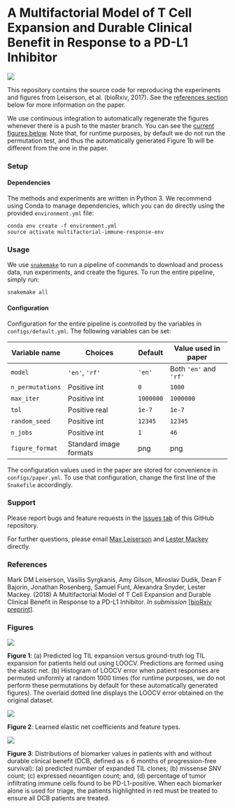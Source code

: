

# A Multifactorial Model of T Cell Expansion and Durable Clinical Benefit in Response to a PD-L1 Inhibitor
<img src='https://travis-ci.org/lrgr/multifactorial-immune-response.svg?branch=master'>

This repository contains the source code for reproducing the experiments and figures from Leiserson, et al. (bioRxiv, 2017). See the [references section](#references) below for more information on the paper.

We use continuous integration to automatically regenerate the figures whenever there is a push to the master branch. You can see the [current figures below](#figures). Note that, for runtime purposes, by default we do not run the permutation test, and thus the automatically generated Figure 1b will be different from the one in the paper.

### Setup

#### Dependencies
The methods and experiments are written in Python 3. We recommend using Conda to manage dependencies, which you can do directly using the provided `environment.yml` file:

    conda env create -f environment.yml
    source activate multifactorial-immune-response-env

### Usage

We use [`snakemake`](https://snakemake.readthedocs.io/en/latest/) to run a pipeline of commands to download and process data, run experiments, and create the figures. To run the entire pipeline, simply run:

    snakemake all

#### Configuration

Configuration for the entire pipeline is controlled by the variables in `configs/default.yml`. The following variables can be set:

| Variable name     | Choices                | Default    |  Value used in paper   |
|-------------------|------------------------|------------|------------------------|
| `model`           | `'en'`, `'rf'`         | `'en'`     | Both `'en'` and `'rf'` |
| `n_permutations`  | Positive int           | `0`        | `1000`                 |
| `max_iter`        | Positive int           | `1000000`  | `1000000`              |
| `tol`             | Positive real          | `1e-7`     | `1e-7`                 |
| `random_seed`     | Positive int           | `12345`    | `12345`                |
| `n_jobs`          | Positive int           | `1`        | `46`                   |
| `figure_format`   | Standard image formats | png        | png                    |

The configuration values used in the paper are stored for convenience in `configs/paper.yml`. To use that configuration, change the first line of the `Snakefile` accordingly.

### Support

Please report bugs and feature requests in the [Issues tab](https://github.com/lrgr/multifactorial-immune-response/issues) of this GitHub repository.

For further questions, please email [Max Leiserson](mailto:mdml@cs.umd.edu) and [Lester Mackey](mailto:lmackey@microsoft.com) directly.

### References

Mark DM Leiserson, Vasilis Syrgkanis, Amy Gilson, Miroslav Dudik, Dean F Bajorin, Jonathan Rosenberg, Samuel Funt, Alexandra Snyder, Lester Mackey. (2018) A Multifactorial Model of T Cell Expansion and Durable Clinical Benefit in Response to a PD-L1 Inhibitor. _In submission_ [[bioRxiv preprint]](https://www.biorxiv.org/content/early/2017/12/08/231316).

### Figures

<img src='http://multifactorial-immune-response.lrgr.io/fig1.png'>

**Figure 1**: (a) Predicted log TIL expansion versus ground-truth log TIL expansion for patients held out using LOOCV.  Predictions are formed using the elastic net. (b) Histogram of LOOCV error when patient responses are permuted uniformly at random 1000 times (for runtime purposes, we do not perform these permutations by default for these automatically generated figures).  The overlaid dotted line displays the LOOCV error obtained on the original dataset.

 <img src='http://multifactorial-immune-response.lrgr.io/fig2.png?raw=true'>

**Figure 2**: Learned elastic net coefficients and feature types.

<img src='http://multifactorial-immune-response.lrgr.io/fig3.png?raw=true'>

**Figure 3**: Distributions of biomarker values in patients with and without durable clinical benefit (DCB, defined as ≥ 6 months of progression-free survival): (a) predicted number of expanded TIL clones; (b) missense SNV count; (c) expressed neoantigen count; and, (d) percentage of tumor infiltrating immune cells found to be PD-L1-positive. When each biomarker alone is used for triage, the patients highlighted in red must be treated to ensure all DCB patients are treated.

